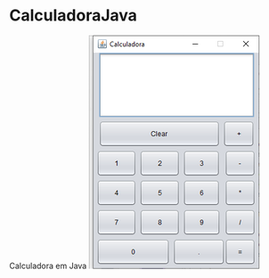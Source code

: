 # CalculadoraJava
Calculadora em Java
![alt text](https://github.com/mig1998/CalculadoraJava/blob/master/imagens/CalculadoraJava.png?raw=true "Optional Title")

